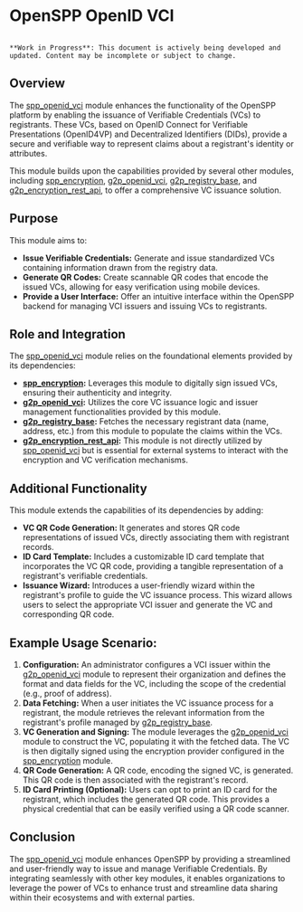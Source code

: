 # OpenSPP OpenID VCI

```{warning}

**Work in Progress**: This document is actively being developed and updated. Content may be incomplete or subject to change.
```

## Overview

The [spp_openid_vci](spp_openid_vci.md) module enhances the functionality of the OpenSPP platform by enabling the issuance of Verifiable Credentials (VCs) to registrants. These VCs, based on OpenID Connect for Verifiable Presentations (OpenID4VP) and Decentralized Identifiers (DIDs), provide a secure and verifiable way to represent claims about a registrant's identity or attributes. 

This module builds upon the capabilities provided by several other modules, including [spp_encryption](spp_encryption.md), [g2p_openid_vci](g2p_openid_vci.md), [g2p_registry_base](g2p_registry_base.md), and [g2p_encryption_rest_api](g2p_encryption_rest_api.md), to offer a comprehensive VC issuance solution. 

## Purpose

This module aims to:

- **Issue Verifiable Credentials:** Generate and issue standardized VCs containing information drawn from the registry data. 
- **Generate QR Codes:**  Create scannable QR codes that encode the issued VCs, allowing for easy verification using mobile devices.
- **Provide a User Interface:** Offer an intuitive interface within the OpenSPP backend for managing VCI issuers and issuing VCs to registrants.

## Role and Integration

The [spp_openid_vci](spp_openid_vci.md) module relies on the foundational elements provided by its dependencies:

- **[spp_encryption](spp_encryption.md):** Leverages this module to digitally sign issued VCs, ensuring their authenticity and integrity.
- **[g2p_openid_vci](g2p_openid_vci.md):**  Utilizes the core VC issuance logic and issuer management functionalities provided by this module.
- **[g2p_registry_base](g2p_registry_base.md):**  Fetches the necessary registrant data (name, address, etc.) from this module to populate the claims within the VCs.
- **[g2p_encryption_rest_api](g2p_encryption_rest_api.md):** This module is not directly utilized by [spp_openid_vci](spp_openid_vci.md) but is essential for external systems to interact with the encryption and VC verification mechanisms.

## Additional Functionality

This module extends the capabilities of its dependencies by adding:

- **VC QR Code Generation:**  It generates and stores QR code representations of issued VCs, directly associating them with registrant records. 
- **ID Card Template:** Includes a customizable ID card template that incorporates the VC QR code, providing a tangible representation of a registrant's verifiable credentials. 
- **Issuance Wizard:** Introduces a user-friendly wizard within the registrant's profile to guide the VC issuance process. This wizard allows users to select the appropriate VCI issuer and generate the VC and corresponding QR code.

## Example Usage Scenario:

1. **Configuration:**  An administrator configures a VCI issuer within the [g2p_openid_vci](g2p_openid_vci.md) module to represent their organization and defines the format and data fields for the VC, including the scope of the credential (e.g., proof of address).
2. **Data Fetching:** When a user initiates the VC issuance process for a registrant, the module retrieves the relevant information from the registrant's profile managed by [g2p_registry_base](g2p_registry_base.md).
3. **VC Generation and Signing:** The module leverages the [g2p_openid_vci](g2p_openid_vci.md) module to construct the VC, populating it with the fetched data. The VC is then digitally signed using the encryption provider configured in the [spp_encryption](spp_encryption.md) module.
4. **QR Code Generation:** A QR code, encoding the signed VC, is generated. This QR code is then associated with the registrant's record.
5. **ID Card Printing (Optional):** Users can opt to print an ID card for the registrant, which includes the generated QR code. This provides a physical credential that can be easily verified using a QR code scanner.

## Conclusion

The [spp_openid_vci](spp_openid_vci) module enhances OpenSPP by providing a streamlined and user-friendly way to issue and manage Verifiable Credentials. By integrating seamlessly with other key modules, it enables organizations to leverage the power of VCs to enhance trust and streamline data sharing within their ecosystems and with external parties. 
